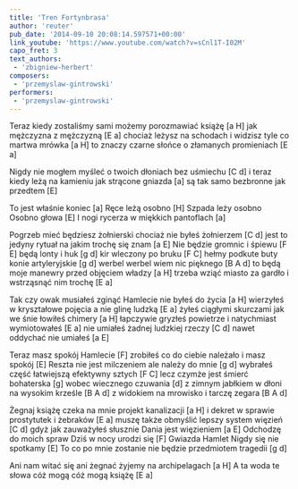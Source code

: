 ```yaml
---
title: 'Tren Fortynbrasa'
author: 'reuter'
pub_date: '2014-09-10 20:08:14.597571+00:00'
link_youtube: 'https://www.youtube.com/watch?v=sCnl1T-I02M'
capo_fret: 3
text_authors:
 - 'zbigniew-herbert'
composers:
 - 'przemyslaw-gintrowski'
performers:
 - 'przemyslaw-gintrowski'
---
```


Teraz kiedy zostaliśmy sami możemy porozmawiać książę [a H]
jak mężczyzna z mężczyzną [E a]
chociaż leżysz na schodach i widzisz tyle co martwa mrówka [a H]
to znaczy czarne słońce o złamanych promieniach [E a]

Nigdy nie mogłem myśleć o twoich dłoniach bez uśmiechu [C d] 
i teraz kiedy leżą na kamieniu jak strącone gniazda [a]
są tak samo bezbronne jak przedtem [E]

To jest właśnie koniec [a]
Ręce leżą osobno [H]
Szpada leży osobno Osobno głowa [E]
I nogi rycerza w miękkich pantoflach [a]

Pogrzeb mieć będziesz żołnierski chociaż nie byłeś żołnierzem [C d]
jest to jedyny rytuał na jakim trochę się znam [a E]
Nie będzie gromnic i śpiewu [F E]
będą lonty i huk [g d]
kir wleczony po bruku [F C]
hełmy podkute buty konie artyleryjskie [g d] 
werbel werbel wiem nic pięknego [B A d]
to będą moje manewry przed objęciem władzy [a H] 
trzeba wziąć miasto za gardło i wstrząsnąć nim trochę [E a] 

Tak czy owak musiałeś zginąć Hamlecie nie byłeś do życia [a H]
wierzyłeś w kryształowe pojęcia a nie glinę ludzką [E a]
żyłeś ciągłymi skurczami jak we śnie łowiłeś chimery [a H]
łapczywie gryzłeś powietrze i natychmiast wymiotowałeś [E a] 
nie umiałeś żadnej ludzkiej rzeczy [C d]
nawet oddychać nie umiałeś [a E]

Teraz masz spokój Hamlecie [F]
zrobiłeś co do ciebie należało i masz spokój [E]
Reszta nie jest milczeniem ale należy do mnie [g d]
wybrałeś część łatwiejszą efektywny sztych [F C]
lecz czymże jest śmierć bohaterska [g]
wobec wiecznego czuwania [d]
z zimnym jabłkiem w dłoni na wysokim krześle [B A d]
z widokiem na mrowisko i tarczę zegara [B A d]

Żegnaj książę czeka na mnie projekt kanalizacji [a H]
i dekret w sprawie prostytutek i żebraków [E a]
muszę także obmyślić lepszy system więzień [C d]
gdyż jak zauważyłeś słusznie Dania jest więzieniem [a E] 
Odchodzę do moich spraw Dziś w nocy urodzi się [F]
Gwiazda Hamlet Nigdy się nie spotkamy [E]
To co po mnie zostanie nie będzie przedmiotem tragedii [g d] 

Ani nam witać się ani żegnać żyjemy na archipelagach [a H]
A ta woda te słowa cóż mogą cóż mogą książę [E a]